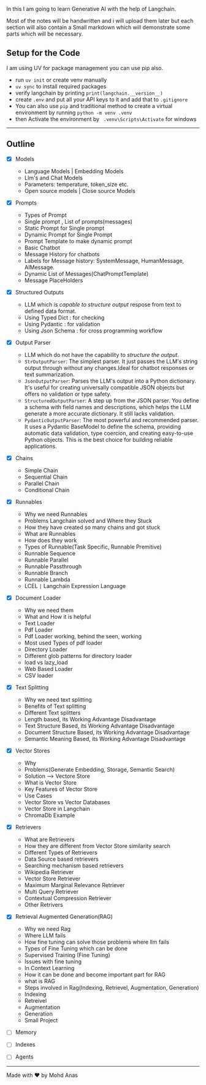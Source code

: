 In this I am going to learn Generative AI with the help of Langchain.

Most of the notes will be handwritten and i will upload them later but each section will also contain a Small markdown which will demonstrate some parts which will be necessary.

## **Setup for the Code**

I am using UV for package management you can use pip also.

- run `uv init` or create venv manually
- `uv sync` to install required packages
- verify langchain by printing `print(langchain.__version__)`
- create `.env` and put all your API keys to it and add that to `.gitignore`
- You can also use `pip` and traditional method to create a virtual environment by running `python -m venv .venv`
- then Activate the environment by ` .venv\Scripts\Activate` for windows

---

## Outline

- [x] Models
  - Language Models | Embedding Models
  - Llm's and Chat Models
  - Parameters: temperature, token_size etc.
  - Open source models | Close source Models
- [x] Prompts

  - Types of Prompt
  - Single prompt , List of prompts(messages)
  - Static Prompt for Single prompt
  - Dynamic Prompt for Single Prompt
  - Prompt Template to make dynamic prompt
  - Basic Chatbot
  - Message History for chatbots
  - Labels for Message history: SystemMessage, HumanMessage, AIMessage.
  - Dynamic List of Messages(ChatPromptTemplate)
  - Message PlaceHolders

- [x] Structured Outputs

  - LLM which _is capable to structure output_ respose from text to defined data format.
  - Using Typed Dict : for checking
  - Using Pydantic : for validation
  - Using Json Schema : for cross programming workflow

- [x] Output Parser

  - LLM which do not have the capability to _structure the output_.
  - `StrOutputParser`: The simplest parser. It just passes the LLM's string output through without any changes.Ideal for chatbot responses or text summarization.
  - `JsonOutputParser`: Parses the LLM's output into a Python dictionary. It's useful for creating universally compatible JSON objects but offers no validation or type safety.
  - `StructuredOutputParser`: A step up from the JSON parser. You define a schema with field names and descriptions, which helps the LLM generate a more accurate dictionary. It still lacks validation.
  - `PydanticOutputParser`: The most powerful and recommended parser. It uses a Pydantic BaseModel to define the schema, providing automatic data validation, type coercion, and creating easy-to-use Python objects. This is the best choice for building reliable applications.

- [x] Chains

  - Simple Chain
  - Sequential Chain
  - Parallel Chain
  - Conditional Chain

- [x] Runnables

  - Why we need Runnables
  - Problems Langchain solved and Where they Stuck
  - How they have created so many chains and got stuck
  - What are Runnables
  - How does they work
  - Types of Runnable(Task Specific, Runnable Premitive)
  - Runnable Sequence
  - Runnable Parallel
  - Runnable Passthrough
  - Runnable Branch
  - Runnable Lambda
  - LCEL `|` Langchain Expression Language

- [x] Document Loader

  - Why we need them
  - What and How it is helpful
  - Text Loader
  - Pdf Loader
  - Pdf Loader working, behind the seen, working
  - Most used Types of pdf loader
  - Directory Loader
  - Different glob patterns for directory loader
  - load vs lazy_load
  - Web Based Loader
  - CSV loader

- [x] Text Splitting

  - Why we need text splitting
  - Benefits of Text splitting
  - Different Text splitters
  - Length based, its Working Advantage Disadvantage
  - Text Structure Based, its Working Advantage Disadvantage
  - Document Structure Based, its Working Advantage Disadvantage
  - Semantic Meaning Based, its Working Advantage Disadvantage

- [x] Vector Stores

  - Why
  - Problems(Generate Embedding, Storage, Semantic Search)
  - Solution --> Vectore Store
  - What is Vector Store
  - Key Features of Vector Store
  - Use Cases
  - Vector Store vs Vector Databases
  - Vector Store in Langchain
  - ChromaDb Example

- [x] Retrievers

  - What are Retrievers
  - How they are different from Vector Store similarity search
  - Different Types of Retrievers
  - Data Source based retrievers
  - Searching mechanism based retrievers
  - Wikipedia Retriever
  - Vector Store Retriever
  - Maximum Marginal Relevance Retriever
  - Multi Query Retriever
  - Contextual Compression Retriever
  - Other Retrivers

- [x] Retrieval Augmented Generation(RAG)
  - Why we need Rag
  - Where LLM fails
  - How fine tuning can solve those problems where llm fails
  - Types of Fine Tuning which can be done
  - Supervised Training (Fine Tuning)
  - Issues with fine tuning
  - In Context Learning
  - How it can be done and become important part for RAG
  - what is RAG
  - Steps involved in Rag(Indexing, Retrievel, Augmentation, Generation)
  - Indexing
  - Retreivel
  - Augmentation
  - Generation
  - Small Project
  
- [ ] Memory
- [ ] Indexes
- [ ] Agents

---

Made with ❤️ by Mohd Anas
